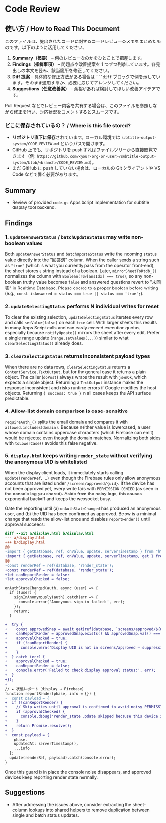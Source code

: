 # Code Review

## 使い方 / How to Read This Document

このファイルは、提出されたコードに対するコードレビューのメモをまとめたものです。以下のように活用してください。

1. **Summary（概要）** – 何のレビューなのかをひとことで把握します。
2. **Findings（指摘事項）** – 問題点や改善提案を 1 つずつ列挙しています。各見出しの本文を読み、該当箇所を修正してください。
3. **Diff 提案** – 具体的な修正方法がある場合は ` ```diff ` ブロックで例を示しています。そのまま適用するか、必要に応じてアレンジしてください。
4. **Suggestions（任意改善案）** – 余裕があれば検討してほしい改善アイデアです。

Pull Request などでレビュー内容を共有する場合は、このファイルを参照しながら修正を行い、対応状況をコメントするとスムーズです。

### どこに保存されているの？ / Where is this file stored?

- **リポジトリ直下に保存**されています。ローカル環境では `subtitle-output-system/CODE_REVIEW.md` というパスで開けます。
- GitHub 上でも、リポジトリを push すればファイルツリーから直接閲覧できます（例: `https://github.com/<your-org-or-user>/subtitle-output-system/blob/<branch>/CODE_REVIEW.md`）。
- まだ GitHub に push していない場合は、ローカルの Git クライアントや VS Code などで開く必要があります。

## Summary
- Review of provided `code.gs` Apps Script implementation for subtitle display tool backend.

## Findings

### 1. `updateAnswerStatus` / `batchUpdateStatus` may write non-boolean values
Both `updateAnswerStatus` and `batchUpdateStatus` write the incoming `status` value directly into the "回答済" column. When the caller sends a string such as `"true"` (which is what you currently pass from the operator front-end), the sheet stores a string instead of a boolean. Later, `mirrorSheetToRtdb_()` normalizes the column with `Boolean(row[ansIdx] === true)`, so any non-boolean truthy value becomes `false` and answered questions revert to "未回答" in Realtime Database. Please coerce to a proper boolean before writing (e.g., `const isAnswered = status === true || status === 'true';`).

### 2. `updateSelectingStatus` performs N individual writes for reset
To clear the existing selection, `updateSelectingStatus` iterates every row and calls `setValue(false)` on each `true` cell. With larger sheets this results in many Apps Script calls and can easily exceed execution quotas, especially because `notifyUpdate()` mirrors the sheet after every edit. Prefer a single range update (`range.setValues(...)`) similar to what `clearSelectingStatus()` already does.

### 3. `clearSelectingStatus` returns inconsistent payload types
When there are no data rows, `clearSelectingStatus` returns a `ContentService.TextOutput`, but for the general case it returns a plain object. The caller (`doPost`) always wraps the result with `jsonOk`, which expects a simple object. Returning a `TextOutput` instance makes the response inconsistent and risks runtime errors if Google modifies the host objects. Returning `{ success: true }` in all cases keeps the API surface predictable.

### 4. Allow-list domain comparison is case-sensitive
`requireAuth_()` splits the email domain and compares it with `allowed.includes(domain)`. Because neither value is lowercased, a user whose domain contains uppercase characters (which Firebase can emit) would be rejected even though the domain matches. Normalizing both sides with `toLowerCase()` avoids this false negative.

### 5. `display.html` keeps writing `render_state` without verifying the anonymous UID is whitelisted
When the display client loads, it immediately starts calling `update(renderRef, …)` even though the Firebase rules only allow
anonymous accounts that are listed under `/screens/approved/{uid}`. If the device has not been approved yet, every write fails
with `PERMISSION_DENIED` (as seen in the console log you shared). Aside from the noisy logs, this causes exponential backoff and
keeps the websocket busy.

Gate the reporting until (a) `onAuthStateChanged` has produced an anonymous user, and (b) the UID has been confirmed as approved.
Below is a minimal change that reads the allow-list once and disables `reportRender()` until approval succeeds:

```diff
diff --git a/display.html b/display.html
--- a/display.html
+++ b/display.html
@@
-import { getDatabase, ref, onValue, update, serverTimestamp } from "https://www.gstatic.com/firebasejs/10.12.2/firebase-database.js";
+import { getDatabase, ref, onValue, update, serverTimestamp, get } from "https://www.gstatic.com/firebasejs/10.12.2/firebase-database.js";
@@
-const renderRef = ref(database, 'render_state');
+const renderRef = ref(database, 'render_state');
+let canReportRender = false;
+let approvalChecked = false;

onAuthStateChanged(auth, async (user) => {
  if (!user) {
    signInAnonymously(auth).catch(err => {
      console.error('Anonymous sign-in failed:', err);
    });
    return;
  }

+  try {
+    const approvedSnap = await get(ref(database, `screens/approved/${user.uid}`));
+    canReportRender = approvedSnap.exists() && approvedSnap.val() === true;
+    approvalChecked = true;
+    if (!canReportRender) {
+      console.warn('Display UID is not in screens/approved – suppressing render_state updates.');
+    }
+  } catch (err) {
+    approvalChecked = true;
+    canReportRender = false;
+    console.error('Failed to check display approval status:', err);
+  }
+});
+
// ★ 状態レポート（display → Firebase）
function reportRender(phase, info = {}) {
-  const payload = {
+  if (!canReportRender) {
+    // Skip writes until approval is confirmed to avoid noisy PERMISSION_DENIED errors
+    if (approvalChecked) {
+      console.debug('render_state update skipped because this device is not approved.');
+    }
+    return Promise.resolve();
+  }
+  const payload = {
    phase,
    updatedAt: serverTimestamp(),
    ...info
  };
  update(renderRef, payload).catch(console.error);
}
```

Once this guard is in place the console noise disappears, and approved devices keep reporting render state normally.

## Suggestions
- After addressing the issues above, consider extracting the sheet-column lookups into shared helpers to remove duplication between single and batch status updates.

